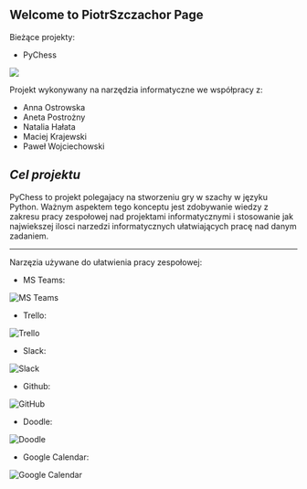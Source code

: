 ## Welcome to PiotrSzczachor Page


Bieżące projekty:
- PyChess

![](https://i0.wp.com/staporkowmgokis.pl/wp-content/uploads/2019/11/551-poszukiwany-instruktor-szachy.png?resize=800%2C480)

Projekt wykonywany na narzędzia informatyczne we współpracy z:
- Anna Ostrowska
- Aneta Postrożny
- Natalia Hałata
- Maciej Krajewski
- Paweł Wojciechowski 

*Cel projektu*
---

PyChess to projekt polegajacy na stworzeniu gry w szachy w języku Python. Ważnym aspektem tego konceptu jest zdobywanie wiedzy z zakresu pracy zespołowej nad projektami informatycznymi i stosowanie jak najwiekszej ilosci narzedzi informatycznych ułatwiających pracę nad danym zadaniem. 

---

Narzęzia używane do ułatwienia pracy zespołowej:

- MS Teams:

![MS Teams](https://www.ursinus.edu/live/image/gid/109/width/600/height/600/crop/1/src_region/26,0,297,271/32819_microsoft-teams-1.jpg)

- Trello:

![Trello](https://images.squarespace-cdn.com/content/v1/5303cdc2e4b01fb736d82734/1516106810628-WH2HMIA2M38WBWD3UFG7/ke17ZwdGBToddI8pDm48kNjkZD4FEDhM1X0x7A1S6X1Zw-zPPgdn4jUwVcJE1ZvWEtT5uBSRWt4vQZAgTJucoTqqXjS3CfNDSuuf31e0tVHaF5K0Ek3WD1XP38rNEl9ZjZk4TXCqfe1vJ2YG-2xysj-3CTWZQ124CTRPXn-dnvM/Logo+Trello.png)

- Slack:

![Slack](https://www.jobsexpo.ie/wp-content/uploads/2015/05/app-200x200.png)

- Github:

![GitHub](https://i.pinimg.com/originals/2c/b6/70/2cb670b6ddd8922a1c1b2fee4f6f758c.jpg)

- Doodle:

![Doodle](https://seekvectorlogo.com/wp-content/uploads/2019/11/doodle-vector-logo-small.png)

- Google Calendar:

![Google Calendar](https://pbs.twimg.com/profile_images/1313395475257516037/4dYmDURO_400x400.jpg)




